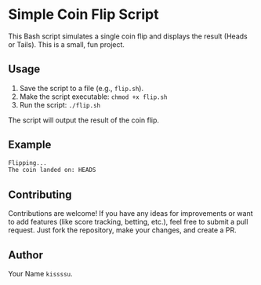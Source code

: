 # Simple Coin Flip Script

This Bash script simulates a single coin flip and displays the result (Heads or Tails).  This is a small, fun project.

## Usage

1. Save the script to a file (e.g., `flip.sh`).
2. Make the script executable: `chmod +x flip.sh`
3. Run the script: `./flip.sh`

The script will output the result of the coin flip.

## Example
```bash
Flipping...
The coin landed on: HEADS
```

## Contributing

Contributions are welcome! If you have any ideas for improvements or want to add features (like score tracking, betting, etc.), feel free to submit a pull request.  Just fork the repository, make your changes, and create a PR.

## Author

Your Name `kissssu`.
